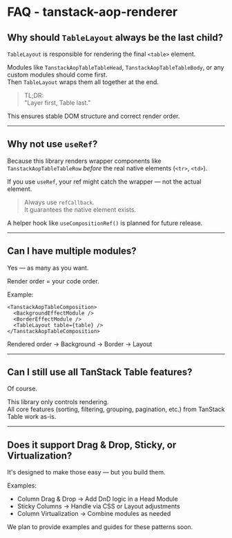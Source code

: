 # FAQ - tanstack-aop-renderer

## Why should `TableLayout` always be the last child?

`TableLayout` is responsible for rendering the final `<table>` element.

Modules like `TanstackAopTableTableHead`, `TanstackAopTableTableBody`, or any custom modules should come first.  
Then `TableLayout` wraps them all together at the end.

> TL;DR:  
> "Layer first, Table last."

This ensures stable DOM structure and correct render order.

---

## Why not use `useRef`?

Because this library renders wrapper components like `TanstackAopTableTableRow` _before_ the real native elements (`<tr>`, `<td>`).

If you use `useRef`, your ref might catch the wrapper — not the actual element.

> Always use `refCallback`.  
> It guarantees the native element exists.

A helper hook like `useCompositionRef()` is planned for future release.

---

## Can I have multiple modules?

Yes — as many as you want.

Render order = your code order.

Example:

```tsx
<TanstackAopTableComposition>
  <BackgroundEffectModule />
  <BorderEffectModule />
  <TableLayout table={table} />
</TanstackAopTableComposition>
```

Rendered order → Background → Border → Layout

---

## Can I still use all TanStack Table features?

Of course.

This library only controls rendering.  
All core features (sorting, filtering, grouping, pagination, etc.) from TanStack Table work as-is.

---

## Does it support Drag & Drop, Sticky, or Virtualization?

It's designed to make those easy — but you build them.

Examples:

- Column Drag & Drop → Add DnD logic in a Head Module
- Sticky Columns → Handle via CSS or Layout adjustments
- Column Virtualization → Combine modules as needed

We plan to provide examples and guides for these patterns soon.
